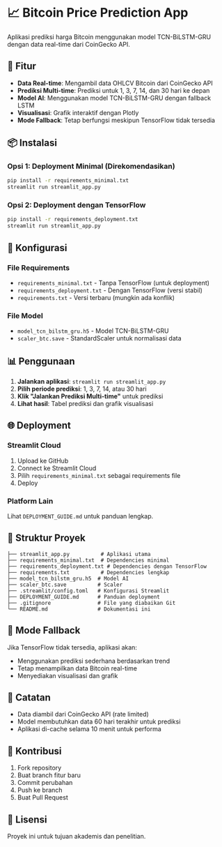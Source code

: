 # 📈 Bitcoin Price Prediction App

Aplikasi prediksi harga Bitcoin menggunakan model TCN-BiLSTM-GRU dengan data real-time dari CoinGecko API.

## 🚀 Fitur

- **Data Real-time**: Mengambil data OHLCV Bitcoin dari CoinGecko API
- **Prediksi Multi-time**: Prediksi untuk 1, 3, 7, 14, dan 30 hari ke depan
- **Model AI**: Menggunakan model TCN-BiLSTM-GRU dengan fallback LSTM
- **Visualisasi**: Grafik interaktif dengan Plotly
- **Mode Fallback**: Tetap berfungsi meskipun TensorFlow tidak tersedia

## 📦 Instalasi

### Opsi 1: Deployment Minimal (Direkomendasikan)
```bash
pip install -r requirements_minimal.txt
streamlit run streamlit_app.py
```

### Opsi 2: Deployment dengan TensorFlow
```bash
pip install -r requirements_deployment.txt
streamlit run streamlit_app.py
```

## 🔧 Konfigurasi

### File Requirements
- `requirements_minimal.txt` - Tanpa TensorFlow (untuk deployment)
- `requirements_deployment.txt` - Dengan TensorFlow (versi stabil)
- `requirements.txt` - Versi terbaru (mungkin ada konflik)

### File Model
- `model_tcn_bilstm_gru.h5` - Model TCN-BiLSTM-GRU
- `scaler_btc.save` - StandardScaler untuk normalisasi data

## 📊 Penggunaan

1. **Jalankan aplikasi**: `streamlit run streamlit_app.py`
2. **Pilih periode prediksi**: 1, 3, 7, 14, atau 30 hari
3. **Klik "Jalankan Prediksi Multi-time"** untuk prediksi
4. **Lihat hasil**: Tabel prediksi dan grafik visualisasi

## 🌐 Deployment

### Streamlit Cloud
1. Upload ke GitHub
2. Connect ke Streamlit Cloud
3. Pilih `requirements_minimal.txt` sebagai requirements file
4. Deploy

### Platform Lain
Lihat `DEPLOYMENT_GUIDE.md` untuk panduan lengkap.

## 📁 Struktur Proyek

```
├── streamlit_app.py          # Aplikasi utama
├── requirements_minimal.txt  # Dependencies minimal
├── requirements_deployment.txt # Dependencies dengan TensorFlow
├── requirements.txt          # Dependencies lengkap
├── model_tcn_bilstm_gru.h5  # Model AI
├── scaler_btc.save          # Scaler
├── .streamlit/config.toml   # Konfigurasi Streamlit
├── DEPLOYMENT_GUIDE.md      # Panduan deployment
├── .gitignore               # File yang diabaikan Git
└── README.md                # Dokumentasi ini
```

## 🔄 Mode Fallback

Jika TensorFlow tidak tersedia, aplikasi akan:
- Menggunakan prediksi sederhana berdasarkan trend
- Tetap menampilkan data Bitcoin real-time
- Menyediakan visualisasi dan grafik

## 📝 Catatan

- Data diambil dari CoinGecko API (rate limited)
- Model membutuhkan data 60 hari terakhir untuk prediksi
- Aplikasi di-cache selama 10 menit untuk performa

## 🤝 Kontribusi

1. Fork repository
2. Buat branch fitur baru
3. Commit perubahan
4. Push ke branch
5. Buat Pull Request

## 📄 Lisensi

Proyek ini untuk tujuan akademis dan penelitian.
